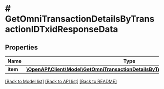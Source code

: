 # # GetOmniTransactionDetailsByTransactionIDTxidResponseData

## Properties

Name | Type | Description | Notes
------------ | ------------- | ------------- | -------------
**item** | [**\OpenAPI\Client\Model\GetOmniTransactionDetailsByTransactionIDTxidResponseItem**](GetOmniTransactionDetailsByTransactionIDTxidResponseItem.md) |  |

[[Back to Model list]](../../README.md#models) [[Back to API list]](../../README.md#endpoints) [[Back to README]](../../README.md)
